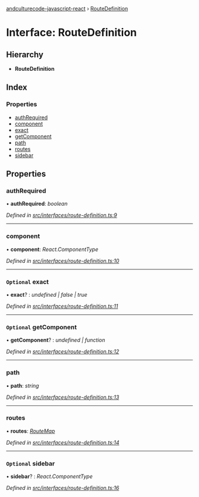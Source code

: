 [andculturecode-javascript-react](../README.md) › [RouteDefinition](routedefinition.md)

# Interface: RouteDefinition

## Hierarchy

-   **RouteDefinition**

## Index

### Properties

-   [authRequired](routedefinition.md#authrequired)
-   [component](routedefinition.md#component)
-   [exact](routedefinition.md#optional-exact)
-   [getComponent](routedefinition.md#optional-getcomponent)
-   [path](routedefinition.md#path)
-   [routes](routedefinition.md#routes)
-   [sidebar](routedefinition.md#optional-sidebar)

## Properties

### authRequired

• **authRequired**: _boolean_

_Defined in [src/interfaces/route-definition.ts:9](https://github.com/AndcultureCode/AndcultureCode.JavaScript.React/blob/0523074/src/interfaces/route-definition.ts#L9)_

---

### component

• **component**: _React.ComponentType_

_Defined in [src/interfaces/route-definition.ts:10](https://github.com/AndcultureCode/AndcultureCode.JavaScript.React/blob/0523074/src/interfaces/route-definition.ts#L10)_

---

### `Optional` exact

• **exact**? : _undefined | false | true_

_Defined in [src/interfaces/route-definition.ts:11](https://github.com/AndcultureCode/AndcultureCode.JavaScript.React/blob/0523074/src/interfaces/route-definition.ts#L11)_

---

### `Optional` getComponent

• **getComponent**? : _undefined | function_

_Defined in [src/interfaces/route-definition.ts:12](https://github.com/AndcultureCode/AndcultureCode.JavaScript.React/blob/0523074/src/interfaces/route-definition.ts#L12)_

---

### path

• **path**: _string_

_Defined in [src/interfaces/route-definition.ts:13](https://github.com/AndcultureCode/AndcultureCode.JavaScript.React/blob/0523074/src/interfaces/route-definition.ts#L13)_

---

### routes

• **routes**: _[RouteMap](routemap.md)_

_Defined in [src/interfaces/route-definition.ts:14](https://github.com/AndcultureCode/AndcultureCode.JavaScript.React/blob/0523074/src/interfaces/route-definition.ts#L14)_

---

### `Optional` sidebar

• **sidebar**? : _React.ComponentType_

_Defined in [src/interfaces/route-definition.ts:16](https://github.com/AndcultureCode/AndcultureCode.JavaScript.React/blob/0523074/src/interfaces/route-definition.ts#L16)_
